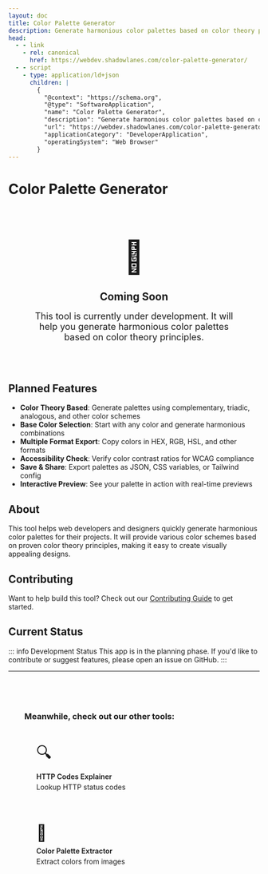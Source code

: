 ```yaml
---
layout: doc
title: Color Palette Generator
description: Generate harmonious color palettes based on color theory principles
head:
  - - link
    - rel: canonical
      href: https://webdev.shadowlanes.com/color-palette-generator/
  - - script
    - type: application/ld+json
      children: |
        {
          "@context": "https://schema.org",
          "@type": "SoftwareApplication",
          "name": "Color Palette Generator",
          "description": "Generate harmonious color palettes based on color theory principles",
          "url": "https://webdev.shadowlanes.com/color-palette-generator/",
          "applicationCategory": "DeveloperApplication",
          "operatingSystem": "Web Browser"
        }
---
```


# Color Palette Generator

<div style="padding: 3rem; text-align: center; background: hsl(var(--muted)); border-radius: var(--radius); margin: 2rem 0;">
  <div style="font-size: 4rem; margin-bottom: 1rem;">🌈</div>
  <h2 style="margin-bottom: 1rem; color: hsl(var(--primary));">Coming Soon</h2>
  <p style="font-size: 1.125rem; color: hsl(var(--muted-foreground)); max-width: 600px; margin: 0 auto;">
    This tool is currently under development. It will help you generate harmonious color palettes based on color theory principles.
  </p>
</div>

## Planned Features

- **Color Theory Based**: Generate palettes using complementary, triadic, analogous, and other color schemes
- **Base Color Selection**: Start with any color and generate harmonious combinations
- **Multiple Format Export**: Copy colors in HEX, RGB, HSL, and other formats
- **Accessibility Check**: Verify color contrast ratios for WCAG compliance
- **Save & Share**: Export palettes as JSON, CSS variables, or Tailwind config
- **Interactive Preview**: See your palette in action with real-time previews

## About

This tool helps web developers and designers quickly generate harmonious color palettes for their projects. It will provide various color schemes based on proven color theory principles, making it easy to create visually appealing designs.

## Contributing

Want to help build this tool? Check out our [Contributing Guide](https://github.com/shadowlanes/webdev/blob/main/CONTRIBUTING.md) to get started.

## Current Status

::: info Development Status
This app is in the planning phase. If you'd like to contribute or suggest features, please open an issue on GitHub.
:::

---

<div style="margin-top: 3rem; padding: 2rem; background: hsl(var(--card)); border: 1px solid hsl(var(--border)); border-radius: var(--radius);">
  <h3 style="margin-top: 0;">Meanwhile, check out our other tools:</h3>
  <div style="display: grid; grid-template-columns: repeat(auto-fit, minmax(250px, 1fr)); gap: 1rem; margin-top: 1rem;">
    <a href="/http-codes/" style="display: block; padding: 1.5rem; background: hsl(var(--muted)); border-radius: var(--radius); text-decoration: none; color: inherit; transition: transform 0.2s ease;">
      <div style="font-size: 2rem; margin-bottom: 0.5rem;">🔍</div>
      <div style="font-weight: 600; margin-bottom: 0.25rem;">HTTP Codes Explainer</div>
      <div style="font-size: 0.875rem; color: hsl(var(--muted-foreground));">Lookup HTTP status codes</div>
    </a>
    <a href="/color-palette-extractor/" style="display: block; padding: 1.5rem; background: hsl(var(--muted)); border-radius: var(--radius); text-decoration: none; color: inherit; transition: transform 0.2s ease;">
      <div style="font-size: 2rem; margin-bottom: 0.5rem;">🎨</div>
      <div style="font-weight: 600; margin-bottom: 0.25rem;">Color Palette Extractor</div>
      <div style="font-size: 0.875rem; color: hsl(var(--muted-foreground));">Extract colors from images</div>
    </a>
  </div>
</div>

<style scoped>
a[href^="/http-codes/"]:hover,
a[href^="/color-palette-extractor/"]:hover {
  transform: translateY(-4px);
  box-shadow: var(--vp-shadow-2);
}
</style>
